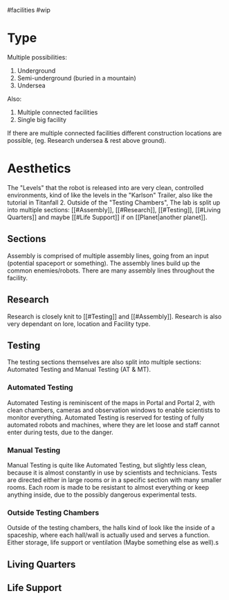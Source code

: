 #facilities #wip
# Type
Multiple possibilities:
1. Underground
2. Semi-underground (buried in a mountain)
3. Undersea

Also:
1. Multiple connected facilities
2. Single big facility

If there are multiple connected facilities different construction locations are possible, (eg. Research undersea & rest above ground).

# Aesthetics
The "Levels" that the robot is released into are very clean, controlled environments, kind of like the levels in the "Karlson" Trailer, also like the tutorial in Titanfall 2. Outside of the "Testing Chambers", The lab is split up into multiple sections: [[#Assembly]], [[#Research]], [[#Testing]], [[#Living Quarters]] and maybe [[#Life Support]] if on [[Planet|another planet]].

## Sections
Assembly is comprised of multiple assembly lines, going from an input (potential spaceport or something).
The assembly lines build up the common enemies/robots. There are many assembly lines throughout the facility.

## Research
Research is closely knit to [[#Testing]] and [[#Assembly]]. Research is also very dependant on lore, location and Facility type.

## Testing
The testing sections themselves are also split into multiple sections: Automated Testing and Manual Testing (AT & MT).

### Automated Testing
Automated Testing is reminiscent of the maps in Portal and Portal 2, with clean chambers, cameras and observation windows to enable scientists to monitor everything.
Automated Testing is reserved for testing of fully automated robots and machines, where they are let loose and staff cannot enter during tests, due to the danger.

### Manual Testing
Manual Testing is quite like Automated Testing, but slightly less clean, because it is almost constantly in use by scientists and technicians. Tests are directed either in large rooms or in a specific section with many smaller rooms. Each room is made to be resistant to almost everything or keep anything inside, due to the possibly dangerous experimental tests.

### Outside Testing Chambers
Outside of the testing chambers, the halls kind of look like the inside of a spaceship, where each hall/wall is actually used and serves a function. Either storage, life support or ventilation (Maybe something else as well).s

## Living Quarters

## Life Support
